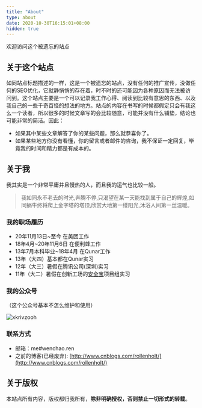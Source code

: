 ```yaml
---
title: "About"
type: about 
date: 2020-10-30T16:15:01+08:00
hidden: true
---
```


欢迎访问这个被遗忘的站点

## 关于这个站点

如同站点标题描述的一样，这是一个被遗忘的站点，没有任何的推广宣传，没做任何的SEO优化，它就静悄悄的存在着，时不时的还可能因为各种原因而无法被访问到。这个站点主要是一个可以记录我工作心得、阅读到比较有意思的东西、以及我自己的一些千奇百怪的想法的地方。站点的内容在书写的时候都假定只会有我这么一个读者，所以很多的时候文章写的会比较随意，可能并没有什么铺垫，结论也可能非常的简洁。因此：

- 如果其中某些文章解答了你的某些问题，那么就恭喜你了。
- 如果某些地方你没有看懂，你的留言或者邮件的咨询，我不保证一定回复，毕竟我的时间和精力都是有成本的。

## 关于我

我其实是一个非常平庸并且慢热的人，而且我的运气也比较一般。

> 我如同永不老去的时光,奔腾不停,只渴望在某一天能找到属于自己的辉煌,如同蜗牛终将爬上金字塔的塔顶,欣赏大地第一缕阳光,沐浴人间第一丝温暖。

### 我的职场履历

- 20年11月13日~至今 在美团工作
- 18年4月~20年11月6日 在便利蜂工作
- 13年7月本科毕业~18年4月 在Qunar工作
- 13年（大四）基本都在Qunar实习
- 12年（大三）暑假在腾讯公司(深圳)实习
- 11年（大二）暑假在创新工场的[安全宝](https://baike.baidu.com/item/%E5%AE%89%E5%85%A8%E5%AE%9D/9357730?fr=aladdin)项目组实习

### 我的公众号

（这个公众号基本不怎么维护和使用）

![xkrivzooh](http://wenchao.ren/img/2020/11/qrcode_for_gh_7c155733c121_258.jpg)

### 联系方式

- 邮箱：me#wenchao.ren
- 之前的博客(已经废弃): [http://www.cnblogs.com/rollenholt/](http://www.cnblogs.com/rollenholt/)


## 关于版权

本站点所有内容，版权都归我所有，**除非明确授权，否则禁止一切形式的转载**。
